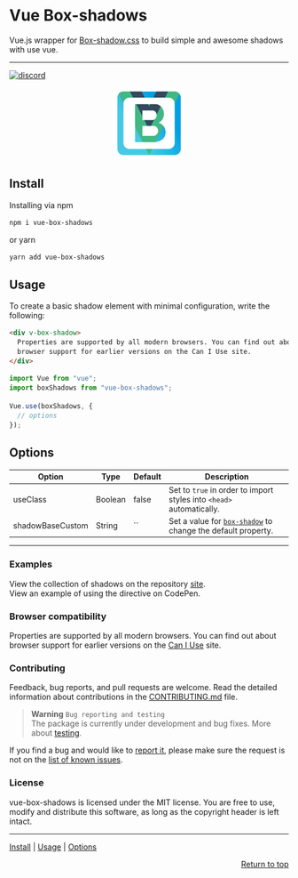 # Vue Box-shadows

Vue.js wrapper for [Box-shadow.css][box-shadows-css] to build simple and awesome shadows with use vue.

---

[![discord][discord-image]][discord]

<p align="center">
<img alt="vue-box-shadows" width="128" height="128" src="https://raw.githubusercontent.com/andrejsharapov/vue-box-shadows/master/src/logo.png">
</p>

## Install

Installing via npm

```bash
npm i vue-box-shadows
```

or yarn

```bash
yarn add vue-box-shadows
```

## Usage

To create a basic shadow element with minimal configuration, write the following:

```html
<div v-box-shadow>
  Properties are supported by all modern browsers. You can find out about
  browser support for earlier versions on the Can I Use site.
</div>
```

```js
import Vue from "vue";
import boxShadows from "vue-box-shadows";

Vue.use(boxShadows, {
  // options
});
```

## Options

| Option           | Type    | Default | Description                                                          |
| ---------------- | ------- | ------- | -------------------------------------------------------------------- |
| useClass         | Boolean | false   | Set to `true` in order to import styles into `<head>` automatically. |
| shadowBaseCustom | String  | ``      | Set a value for [`box-shadow`][docs] to change the default property. |

---

### Examples

View the collection of shadows on the repository [site][collection].  
View an example of using the directive on CodePen.

### Browser compatibility

Properties are supported by all modern browsers. You can find out about browser support for earlier versions on the [Can I Use][caniuse] site.

### Contributing

Feedback, bug reports, and pull requests are welcome. Read the detailed information about contributions in the [CONTRIBUTING.md][contributing] file.

> **Warning** `Bug reporting and testing`  
> The package is currently under development and bug fixes. More about [testing][testing].

If you find a bug and would like to [report it][bug-report], please make sure the request is not on the [list of known issues][bugs].

### License

vue-box-shadows is licensed under the MIT license. You are free to use, modify and distribute this software, as long as the copyright header is left intact.

---

<a href="#install">Install</a> | <a href="#usage">Usage</a> | <a href="#options">Options</a>

<p align="right">
<a href="#vue-box-shadows">Return to top</a>
</p>

[box-shadows-css]: https://github.com/madeas/box-shadows.css
[collection]: https://madeas.github.io/box-shadows/
[caniuse]: https://caniuse.com/?search=box-shadow
[docs]: https://developer.mozilla.org/en-US/docs/Web/CSS/box-shadow
[contributing]: https://github.com/andrejsharapov/vue-box-shadows/blob/master/CONTRIBUTING.md
[discord]: https://discord.gg/XtT4Hdf3
[discord-image]: https://img.shields.io/badge/discord-channel-5865f2.svg
[testing]: ../../discussions/8
[bugs]: https://github.com/andrejsharapov/vue-box-shadows/issues?q=is%3Aissue+is%3Aopen+sort%3Aupdated-desc+label%3ABugfix
[bug-report]: https://github.com/andrejsharapov/vue-box-shadows/issues/new?labels=Bug+report&template=bug_report.md+
